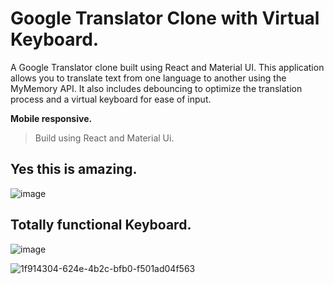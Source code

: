 # Google Translator Clone with Virtual Keyboard.
  A Google Translator clone built using React and Material UI. This application allows you to translate text from one language to another using the MyMemory API. It also includes 
  debouncing to optimize the translation process and a virtual keyboard for ease of input.

**Mobile responsive.**

  
> Build using React and Material Ui.

## Yes this is amazing.
![image](https://github.com/ayushkumar013/Google-Translate/assets/145747837/b4478af0-4153-4286-a6fc-17793b4c18c4)
## Totally functional Keyboard.
![image](https://github.com/ayushkumar013/Google-Translate/assets/145747837/923e087a-8432-442e-8d43-cb4005ded33d)

![1f914304-624e-4b2c-bfb0-f501ad04f563](https://github.com/ayushkumar013/Google-Translate/assets/145747837/c983de52-206b-438c-9040-78b7ad27df11)
